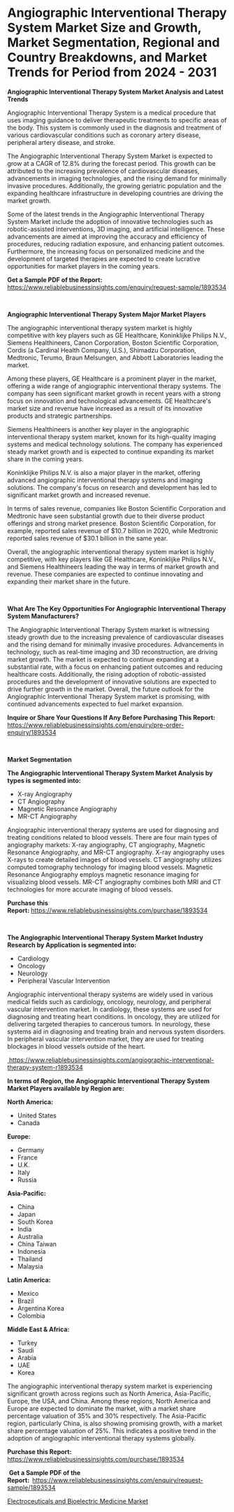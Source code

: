 <p><h1>Angiographic Interventional Therapy System Market Size and Growth, Market Segmentation, Regional and Country Breakdowns, and Market Trends for Period from 2024 -  2031</h1></p><p><strong>Angiographic Interventional Therapy System Market Analysis and Latest Trends</strong></p>
<p><p>Angiographic Interventional Therapy System is a medical procedure that uses imaging guidance to deliver therapeutic treatments to specific areas of the body. This system is commonly used in the diagnosis and treatment of various cardiovascular conditions such as coronary artery disease, peripheral artery disease, and stroke.</p><p>The Angiographic Interventional Therapy System Market is expected to grow at a CAGR of 12.8% during the forecast period. This growth can be attributed to the increasing prevalence of cardiovascular diseases, advancements in imaging technologies, and the rising demand for minimally invasive procedures. Additionally, the growing geriatric population and the expanding healthcare infrastructure in developing countries are driving the market growth.</p><p>Some of the latest trends in the Angiographic Interventional Therapy System Market include the adoption of innovative technologies such as robotic-assisted interventions, 3D imaging, and artificial intelligence. These advancements are aimed at improving the accuracy and efficiency of procedures, reducing radiation exposure, and enhancing patient outcomes. Furthermore, the increasing focus on personalized medicine and the development of targeted therapies are expected to create lucrative opportunities for market players in the coming years.</p></p>
<p><strong>Get a Sample PDF of the Report:&nbsp;</strong> <a href="https://www.reliablebusinessinsights.com/enquiry/request-sample/1893534">https://www.reliablebusinessinsights.com/enquiry/request-sample/1893534</a></p>
<p>&nbsp;</p>
<p><strong>Angiographic Interventional Therapy System Major Market Players</strong></p>
<p><p>The angiographic interventional therapy system market is highly competitive with key players such as GE Healthcare, Koninklijke Philips N.V., Siemens Healthineers, Canon Corporation, Boston Scientific Corporation, Cordis (a Cardinal Health Company, U.S.), Shimadzu Corporation, Medtronic, Terumo, Braun Melsungen, and Abbott Laboratories leading the market.</p><p>Among these players, GE Healthcare is a prominent player in the market, offering a wide range of angiographic interventional therapy systems. The company has seen significant market growth in recent years with a strong focus on innovation and technological advancements. GE Healthcare's market size and revenue have increased as a result of its innovative products and strategic partnerships.</p><p>Siemens Healthineers is another key player in the angiographic interventional therapy system market, known for its high-quality imaging systems and medical technology solutions. The company has experienced steady market growth and is expected to continue expanding its market share in the coming years.</p><p>Koninklijke Philips N.V. is also a major player in the market, offering advanced angiographic interventional therapy systems and imaging solutions. The company's focus on research and development has led to significant market growth and increased revenue.</p><p>In terms of sales revenue, companies like Boston Scientific Corporation and Medtronic have seen substantial growth due to their diverse product offerings and strong market presence. Boston Scientific Corporation, for example, reported sales revenue of $10.7 billion in 2020, while Medtronic reported sales revenue of $30.1 billion in the same year.</p><p>Overall, the angiographic interventional therapy system market is highly competitive, with key players like GE Healthcare, Koninklijke Philips N.V., and Siemens Healthineers leading the way in terms of market growth and revenue. These companies are expected to continue innovating and expanding their market share in the future.</p></p>
<p>&nbsp;</p>
<p><strong>What Are The Key Opportunities For Angiographic Interventional Therapy System Manufacturers?</strong></p>
<p><p>The Angiographic Interventional Therapy System market is witnessing steady growth due to the increasing prevalence of cardiovascular diseases and the rising demand for minimally invasive procedures. Advancements in technology, such as real-time imaging and 3D reconstruction, are driving market growth. The market is expected to continue expanding at a substantial rate, with a focus on enhancing patient outcomes and reducing healthcare costs. Additionally, the rising adoption of robotic-assisted procedures and the development of innovative solutions are expected to drive further growth in the market. Overall, the future outlook for the Angiographic Interventional Therapy System market is promising, with continued advancements expected to fuel market expansion.</p></p>
<p><strong>Inquire or Share Your Questions If Any Before Purchasing This Report:</strong> <a href="https://www.reliablebusinessinsights.com/enquiry/pre-order-enquiry/1893534">https://www.reliablebusinessinsights.com/enquiry/pre-order-enquiry/1893534</a></p>
<p>&nbsp;</p>
<p><strong>Market Segmentation</strong></p>
<p><strong>The Angiographic Interventional Therapy System Market Analysis by types is segmented into:</strong></p>
<p><ul><li>X-ray Angiography</li><li>CT Angiography</li><li>Magnetic Resonance Angiography</li><li>MR-CT Angiography</li></ul></p>
<p><p>Angiographic interventional therapy systems are used for diagnosing and treating conditions related to blood vessels. There are four main types of angiography markets: X-ray angiography, CT angiography, Magnetic Resonance Angiography, and MR-CT angiography. X-ray angiography uses X-rays to create detailed images of blood vessels. CT angiography utilizes computed tomography technology for imaging blood vessels. Magnetic Resonance Angiography employs magnetic resonance imaging for visualizing blood vessels. MR-CT angiography combines both MRI and CT technologies for more accurate imaging of blood vessels.</p></p>
<p><strong>Purchase this Report:&nbsp;</strong><a href="https://www.reliablebusinessinsights.com/purchase/1893534">https://www.reliablebusinessinsights.com/purchase/1893534</a></p>
<p>&nbsp;</p>
<p><strong>The Angiographic Interventional Therapy System Market Industry Research by Application is segmented into:</strong></p>
<p><ul><li>Cardiology</li><li>Oncology</li><li>Neurology</li><li>Peripheral Vascular Intervention</li></ul></p>
<p><p>Angiographic interventional therapy systems are widely used in various medical fields such as cardiology, oncology, neurology, and peripheral vascular intervention market. In cardiology, these systems are used for diagnosing and treating heart conditions. In oncology, they are utilized for delivering targeted therapies to cancerous tumors. In neurology, these systems aid in diagnosing and treating brain and nervous system disorders. In peripheral vascular intervention market, they are used for treating blockages in blood vessels outside of the heart.</p></p>
<p><a href="https://www.reliablebusinessinsights.com/angiographic-interventional-therapy-system-r1893534">&nbsp;https://www.reliablebusinessinsights.com/angiographic-interventional-therapy-system-r1893534</a></p>
<p><strong>In terms of Region, the Angiographic Interventional Therapy System Market Players available by Region are:</strong></p>
<p>
    <p> <strong> North America: </strong>
        <ul>
            <li>United States</li>
            <li>Canada</li>
        </ul>
        </p> 
    <p> <strong> Europe: </strong>
        <ul>
            <li>Germany</li>
            <li>France</li>
            <li>U.K.</li>
            <li>Italy</li>
            <li>Russia</li>
        </ul>
        </p> 
    <p> <strong> Asia-Pacific: </strong>
        <ul>
            <li>China</li>
            <li>Japan</li>
            <li>South Korea</li>
            <li>India</li>
            <li>Australia</li>
            <li>China Taiwan</li>
            <li>Indonesia</li>
            <li>Thailand</li>
            <li>Malaysia</li>
        </ul>
        </p> 
    <p> <strong> Latin America: </strong>
        <ul>
            <li>Mexico</li>
            <li>Brazil</li>
            <li>Argentina Korea</li>
            <li>Colombia</li>
        </ul>
        </p> 
    <p> <strong> Middle East & Africa: </strong>
        <ul>
            <li>Turkey</li>
            <li>Saudi</li>
            <li>Arabia</li>
            <li>UAE</li>
            <li>Korea</li>
        </ul>
    </p>
    </p>
<p><p>The angiographic interventional therapy system market is experiencing significant growth across regions such as North America, Asia-Pacific, Europe, the USA, and China. Among these regions, North America and Europe are expected to dominate the market, with a market share percentage valuation of 35% and 30% respectively. The Asia-Pacific region, particularly China, is also showing promising growth, with a market share percentage valuation of 25%. This indicates a positive trend in the adoption of angiographic interventional therapy systems globally.</p></p>
<p><strong>Purchase this Report: </strong><a href="https://www.reliablebusinessinsights.com/purchase/1893534">https://www.reliablebusinessinsights.com/purchase/1893534</a></p>
<p>&nbsp;<strong>Get a Sample PDF of the Report:&nbsp;&nbsp;</strong><a href="https://www.reliablebusinessinsights.com/enquiry/request-sample/1893534">https://www.reliablebusinessinsights.com/enquiry/request-sample/1893534</a></p>
<p><strong></strong></p>
<p><p><a href="https://github.com/jahid123ahm/Market-Research-Report-List-1/blob/main/electroceuticals-and-bioelectric-medicine-market.md">Electroceuticals and Bioelectric Medicine Market</a></p></p>